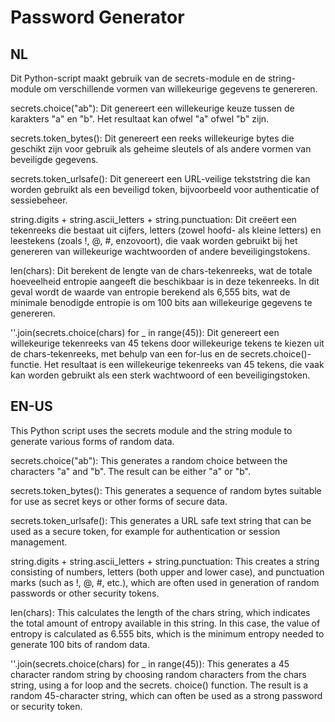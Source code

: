 # Password Generator 

NL
-
Dit Python-script maakt gebruik van de secrets-module en de string-module om verschillende vormen van willekeurige gegevens te genereren.

secrets.choice("ab"): Dit genereert een willekeurige keuze tussen de karakters "a" en "b". Het resultaat kan ofwel "a" ofwel "b" zijn.

secrets.token_bytes(): Dit genereert een reeks willekeurige bytes die geschikt zijn voor gebruik als geheime sleutels of als andere vormen van beveiligde gegevens.

secrets.token_urlsafe(): Dit genereert een URL-veilige tekststring die kan worden gebruikt als een beveiligd token, bijvoorbeeld voor authenticatie of sessiebeheer.

string.digits + string.ascii_letters + string.punctuation: Dit creëert een tekenreeks die bestaat uit cijfers, letters (zowel hoofd- als kleine letters) en leestekens (zoals !, @, #, enzovoort), die vaak worden gebruikt bij het genereren van willekeurige wachtwoorden of andere beveiligingstokens.

len(chars): Dit berekent de lengte van de chars-tekenreeks, wat de totale hoeveelheid entropie aangeeft die beschikbaar is in deze tekenreeks. In dit geval wordt de waarde van entropie berekend als 6,555 bits, wat de minimale benodigde entropie is om 100 bits aan willekeurige gegevens te genereren.

''.join(secrets.choice(chars) for _ in range(45)): Dit genereert een willekeurige tekenreeks van 45 tekens door willekeurige tekens te kiezen uit de chars-tekenreeks, met behulp van een for-lus en de secrets.choice()-functie. Het resultaat is een willekeurige tekenreeks van 45 tekens, die vaak kan worden gebruikt als een sterk wachtwoord of een beveiligingstoken.



EN-US
-
This Python script uses the secrets module and the string module to generate various forms of random data.

secrets.choice("ab"): This generates a random choice between the characters "a" and "b". The result can be either "a" or "b".

secrets.token_bytes(): This generates a sequence of random bytes suitable for use as secret keys or other forms of secure data.

secrets.token_urlsafe(): This generates a URL safe text string that can be used as a secure token, for example for authentication or session management.

string.digits + string.ascii_letters + string.punctuation: This creates a string consisting of numbers, letters (both upper and lower case), and punctuation marks (such as !, @, #, etc.), which are often used in generation of random passwords or other security tokens.

len(chars): This calculates the length of the chars string, which indicates the total amount of entropy available in this string. In this case, the value of entropy is calculated as 6.555 bits, which is the minimum entropy needed to generate 100 bits of random data.

''.join(secrets.choice(chars) for _ in range(45)): This generates a 45 character random string by choosing random characters from the chars string, using a for loop and the secrets. choice() function. The result is a random 45-character string, which can often be used as a strong password or security token.
